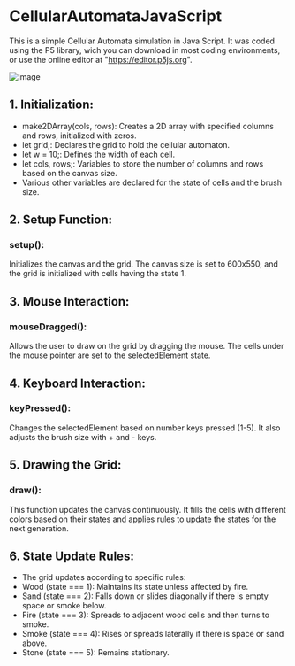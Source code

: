 # CellularAutomataJavaScript

This is a simple Cellular Automata simulation in Java Script. It was coded using the P5 library, wich you can download in most coding environments, or use the online editor at "https://editor.p5js.org". 

![image](https://github.com/user-attachments/assets/8021a51c-59cf-42ab-adfa-a84007244052)

## 1. Initialization:

- make2DArray(cols, rows): Creates a 2D array with specified columns and rows, initialized with zeros.
- let grid;: Declares the grid to hold the cellular automaton.
- let w = 10;: Defines the width of each cell.
- let cols, rows;: Variables to store the number of columns and rows based on the canvas size.
- Various other variables are declared for the state of cells and the brush size.

## 2. Setup Function:

### setup():
Initializes the canvas and the grid. The canvas size is set to 600x550, and the grid is initialized with cells having the state 1.
## 3. Mouse Interaction:

### mouseDragged():
Allows the user to draw on the grid by dragging the mouse. The cells under the mouse pointer are set to the selectedElement state.
## 4. Keyboard Interaction:

### keyPressed():
Changes the selectedElement based on number keys pressed (1-5). It also adjusts the brush size with + and - keys.
## 5. Drawing the Grid:

### draw():
This function updates the canvas continuously. It fills the cells with different colors based on their states and applies rules to update the states for the next generation.

## 6. State Update Rules:

- The grid updates according to specific rules:
- Wood (state === 1): Maintains its state unless affected by fire.
- Sand (state === 2): Falls down or slides diagonally if there is empty space or smoke below.
- Fire (state === 3): Spreads to adjacent wood cells and then turns to smoke.
- Smoke (state === 4): Rises or spreads laterally if there is space or sand above.
- Stone (state === 5): Remains stationary.
